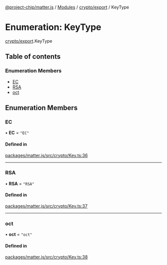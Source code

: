 [@project-chip/matter.js](../README.md) / [Modules](../modules.md) / [crypto/export](../modules/crypto_export.md) / KeyType

# Enumeration: KeyType

[crypto/export](../modules/crypto_export.md).KeyType

## Table of contents

### Enumeration Members

- [EC](crypto_export.KeyType.md#ec)
- [RSA](crypto_export.KeyType.md#rsa)
- [oct](crypto_export.KeyType.md#oct)

## Enumeration Members

### EC

• **EC** = ``"EC"``

#### Defined in

[packages/matter.js/src/crypto/Key.ts:36](https://github.com/project-chip/matter.js/blob/e87b236f/packages/matter.js/src/crypto/Key.ts#L36)

___

### RSA

• **RSA** = ``"RSA"``

#### Defined in

[packages/matter.js/src/crypto/Key.ts:37](https://github.com/project-chip/matter.js/blob/e87b236f/packages/matter.js/src/crypto/Key.ts#L37)

___

### oct

• **oct** = ``"oct"``

#### Defined in

[packages/matter.js/src/crypto/Key.ts:38](https://github.com/project-chip/matter.js/blob/e87b236f/packages/matter.js/src/crypto/Key.ts#L38)
